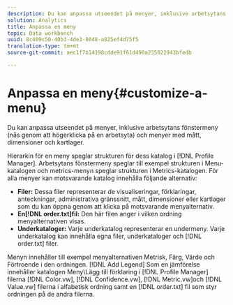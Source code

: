 ```yaml
---
description: Du kan anpassa utseendet på menyer, inklusive arbetsytans fönstermeny (nås genom att högerklicka på en arbetsyta) och menyer med mått, dimensioner och kartlager.
solution: Analytics
title: Anpassa en meny
topic: Data workbench
uuid: 8c409c50-40b3-4de3-8048-a825ef4d75f5
translation-type: tm+mt
source-git-commit: aec1f7b14198cdde91f61d490a235022943bfedb

---
```



# Anpassa en meny{#customize-a-menu}

Du kan anpassa utseendet på menyer, inklusive arbetsytans fönstermeny (nås genom att högerklicka på en arbetsyta) och menyer med mått, dimensioner och kartlager.

Hierarkin för en meny speglar strukturen för dess katalog i [!DNL Profile Manager]. Arbetsytans fönstermeny speglar till exempel strukturen i Menu-katalogen och metrics-menyn speglar strukturen i Metrics-katalogen. För alla menyer kan motsvarande katalog innehålla följande alternativ:

* **Filer:** Dessa filer representerar de visualiseringar, förklaringar, anteckningar, administrativa gränssnitt, mått, dimensioner eller kartlager som du kan öppna genom att klicka på motsvarande menyalternativ.
* **En[!DNL order.txt]fil:** Den här filen anger i vilken ordning menyalternativen visas.
* **Underkataloger:** Varje underkatalog representerar en undermeny. Varje underkatalog kan innehålla egna filer, underkataloger och [!DNL order.txt] filer.

Menyn innehåller till exempel menyalternativen Metrisk, Färg, Värde och Förtroende i den ordningen. [!DNL Add Legend] Som en jämförelse innehåller katalogen Meny\Lägg till förklaring i [!DNL Profile Manager] filerna [!DNL Color.vw], [!DNL Confidence.vw], [!DNL Metric.vw]och [!DNL Value.vw] filerna i alfabetisk ordning samt en [!DNL order.txt] fil som styr ordningen på de andra filerna.

